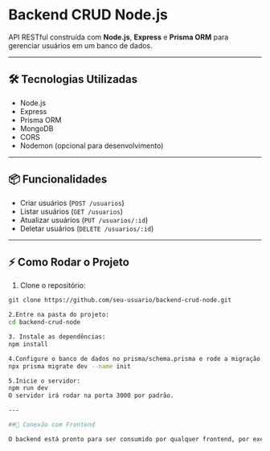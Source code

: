 # Backend CRUD Node.js

API RESTful construída com **Node.js**, **Express** e **Prisma ORM** para gerenciar usuários em um banco de dados.

---

## 🛠 Tecnologias Utilizadas

- Node.js
- Express
- Prisma ORM
- MongoDB 
- CORS
- Nodemon (opcional para desenvolvimento)

---

## 📦 Funcionalidades

- Criar usuários (`POST /usuarios`)
- Listar usuários (`GET /usuarios`)
- Atualizar usuários (`PUT /usuarios/:id`)
- Deletar usuários (`DELETE /usuarios/:id`)

---

## ⚡ Como Rodar o Projeto

1. Clone o repositório:

```bash
git clone https://github.com/seu-usuario/backend-crud-node.git

2.Entre na pasta do projeto:
cd backend-crud-node

3. Instale as dependências:
npm install

4.Configure o banco de dados no prisma/schema.prisma e rode a migração:
npx prisma migrate dev --name init

5.Inicie o servidor:
npm run dev
O servidor irá rodar na porta 3000 por padrão.

---

##🔗 Conexão com Frontend

O backend está pronto para ser consumido por qualquer frontend, por exemplo um projeto em React que consome a API para criar, listar, atualizar e deletar usuários em tempo real.
